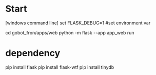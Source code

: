# Start

[windows command line]
set FLASK_DEBUG=1      #set environment var

cd gobot_fron/apps/web
python -m flask --app app_web run



# dependency
pip install flask
pip install flask-wtf
pip install tinydb
